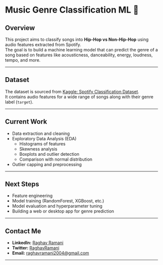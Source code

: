 # Music Genre Classification ML 🎵

## Overview

This project aims to classify songs into **Hip-Hop vs Non-Hip-Hop** using audio features extracted from Spotify.  
The goal is to build a machine learning model that can predict the genre of a song based on features like acousticness, danceability, energy, loudness, tempo, and more.

---

## Dataset

The dataset is sourced from [Kaggle: Spotify Classification Dataset](https://www.kaggle.com/datasets/geomack/spotifyclassification).  
It contains audio features for a wide range of songs along with their genre label (`target`).

---

## Current Work

- Data extraction and cleaning
- Exploratory Data Analysis (EDA)
  - Histograms of features
  - Skewness analysis
  - Boxplots and outlier detection
  - Comparison with normal distribution
- Outlier capping and preprocessing

---

## Next Steps

- Feature engineering
- Model training (RandomForest, XGBoost, etc.)
- Model evaluation and hyperparameter tuning
- Building a web or desktop app for genre prediction

---

## Contact Me

- **LinkedIn:** [Raghav Ramani](https://www.linkedin.com/in/raghav-ramani-711b56256/)
- **Twitter:** [RaghavRamani](https://x.com/RamaniRagh763)
- **Email:** raghavramani2004@gmail.com

---

